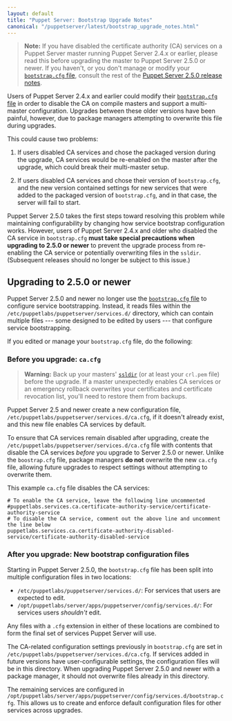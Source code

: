 ```yaml
---
layout: default
title: "Puppet Server: Bootstrap Upgrade Notes"
canonical: "/puppetserver/latest/bootstrap_upgrade_notes.html"
---
```


[`bootstrap.cfg` file]: https://docs.puppet.com/puppetserver/2.4/external_ca_configuration.html#disabling-the-internal-puppet-ca-service

> **Note:** If you have disabled the certificate authority (CA) services on a Puppet Server master running Puppet Server 2.4.x or earlier, please read this before upgrading the master to Puppet Server 2.5.0 or newer. If you haven't, or you don't manage or modify your [`bootstrap.cfg` file][], consult the rest of the [Puppet Server 2.5.0 release notes](https://docs.puppet.com/puppetserver/2.5/release_notes.html).

Users of Puppet Server 2.4.x and earlier could modify their [`bootstrap.cfg` file][] in order to disable the CA on compile masters and support a multi-master configuration. Upgrades between these older versions have been painful, however, due to package managers attempting to overwrite this file during upgrades.

This could cause two problems:

1.  If users disabled CA services and chose the packaged version during the upgrade, CA services would be re-enabled on the master after the upgrade, which could break their multi-master setup.

2.  If users disabled CA services and chose their version of `bootstrap.cfg`, and the new version contained settings for new services that were added to the packaged version of `bootstrap.cfg`, and in that case, the server will fail to start.

Puppet Server 2.5.0 takes the first steps toward resolving this problem while maintaining configurability by changing how service bootstrap configuration works. However, users of Puppet Server 2.4.x and older who disabled the CA service in `bootstrap.cfg` **must take special precautions when upgrading to 2.5.0 or newer** to prevent the upgrade process from re-enabling the CA service or potentially overwriting files in the `ssldir`. (Subsequent releases should no longer be subject to this issue.)

## Upgrading to 2.5.0 or newer

Puppet Server 2.5.0 and newer no longer use the [`bootstrap.cfg` file][] to configure service bootstrapping. Instead, it reads files within the `/etc/puppetlabs/puppetserver/services.d/` directory, which can contain multiple files --- some designed to be edited by users --- that configure service bootstrapping.

If you edited or manage your `bootstrap.cfg` file, do the following:

### Before you upgrade: `ca.cfg`

> **Warning:** Back up your masters' [`ssldir`](https://docs.puppet.com/puppet/latest/reference/dirs_ssldir.html) (or at least your `crl.pem` file) before the upgrade. If a master unexpectedly enables CA services or an emergency rollback overwrites your certificates and certificate revocation list, you'll need to restore them from backups.

Puppet Server 2.5 and newer create a new configuration file, `/etc/puppetlabs/puppetserver/services.d/ca.cfg`, if it doesn't already exist, and this new file enables CA services by default.

To ensure that CA services remain disabled after upgrading, create the `/etc/puppetlabs/puppetserver/services.d/ca.cfg` file with contents that disable the CA services _before_ you upgrade to Server 2.5.0 or newer. Unlike the `boostrap.cfg` file, package managers **do not** overwrite the new `ca.cfg` file, allowing future upgrades to respect settings without attempting to overwrite them.

This example `ca.cfg` file disables the CA services:

```
# To enable the CA service, leave the following line uncommented
#puppetlabs.services.ca.certificate-authority-service/certificate-authority-service
# To disable the CA service, comment out the above line and uncomment the line below
puppetlabs.services.ca.certificate-authority-disabled-service/certificate-authority-disabled-service
```

### After you upgrade: New bootstrap configuration files

Starting in Puppet Server 2.5.0, the `bootstrap.cfg` file has been split into multiple configuration files in two locations:

-   `/etc/puppetlabs/puppetserver/services.d/`: For services that users are expected to edit.
-   `/opt/puppetlabs/server/apps/puppetserver/config/services.d/`: For services users _shouldn't_ edit.

Any files with a `.cfg` extension in either of these locations are combined to form the final set of services Puppet Server will use.

The CA-related configuration settings previously in `bootstrap.cfg` are set in `/etc/puppetlabs/puppetserver/services.d/ca.cfg`. If services added in future versions have user-configurable settings, the configuration files will be in this directory. When upgrading Puppet Server 2.5.0 and newer with a package manager, it should not overwrite files already in this directory.

The remaining services are configured in `/opt/puppetlabs/server/apps/puppetserver/config/services.d/bootstrap.cfg`. This allows us to create and enforce default configuration files for other services across upgrades.
